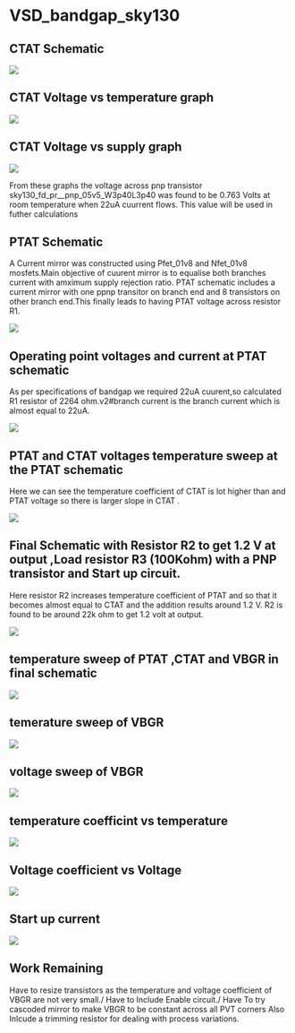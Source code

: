 # VSD_bandgap_sky130

## CTAT Schematic

![](images/ctat_sch.PNG)


## CTAT Voltage vs temperature graph 

![](images/ctat_temp_graph.PNG)


## CTAT Voltage vs supply graph

![](images/ctat_v_graph.PNG)


From these graphs the voltage across pnp transistor sky130_fd_pr__pnp_05v5_W3p40L3p40 was found to be 0.763 Volts at room temperature when 22uA cuurrent flows.
This value will be used in futher calculations


## PTAT Schematic

A Current mirror was constructed using Pfet_01v8 and Nfet_01v8 mosfets.Main objective of cuurent mirror is to equalise both branches current with amximum supply rejection ratio.
PTAT schematic includes a current mirror with one ppnp transitor on branch end and 8 transistors on other branch end.This finally leads to having PTAT voltage across resistor R1.


![](images/ptat_sch.PNG)

## Operating point voltages and current at PTAT schematic
As per specifications of bandgap we required 22uA cuurent,so calculated R1 resistor of 2264 ohm.v2#branch current is the branch current which is almost equal to 22uA.


![](images/made_22ua_prof.PNG)


## PTAT and CTAT voltages temperature sweep at the PTAT schematic

Here we can see the temperature coefficient of CTAT is lot higher than and PTAT voltage so there is larger slope in CTAT .

![](images/ptat_vs_ctat_v1.PNG)


## Final Schematic with Resistor R2 to get 1.2 V at output ,Load resistor R3 (100Kohm) with a PNP transistor and Start up circuit.

Here resistor R2 increases temperature coefficient of PTAT and so that it becomes almost equal to CTAT and the addition results around 1.2 V.
R2 is found to be around 22k ohm to get 1.2 volt at output.

![](images/full_bgr_circuit.PNG)

## temperature sweep of PTAT ,CTAT and VBGR in final schematic

![](images/PTAT_CTAT_VBGR.PNG)

## temerature sweep of VBGR


![](images/VBGR_WITHOUT_START.PNG)

## voltage sweep of VBGR

![](images/VBGR.PNG)

## temperature coefficint vs temperature

![](images/temp_coeff.PNG)

## Voltage coefficient vs Voltage

![](images/VBGR_coef.PNG)


## Start up current 

![](images/ptat_vs_ctat_v1.PNG)


## Work Remaining

Have to resize transistors as the temperature and voltage coefficient of VBGR are not very small./
Have to Include Enable circuit./
Have To try cascoded mirror to make VBGR to be constant across all PVT corners
Also Inlcude a trimming resistor for dealing with process variations.









